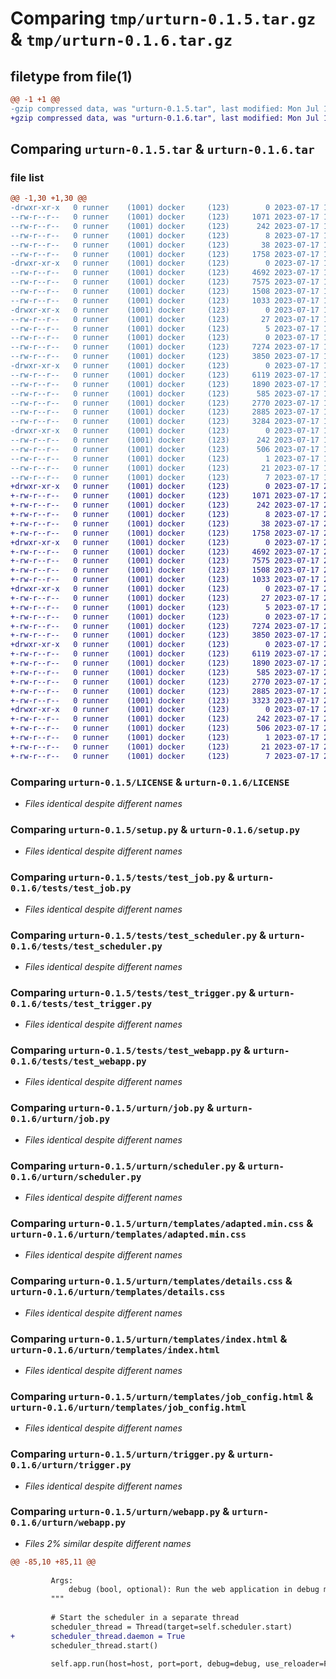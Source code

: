 # Comparing `tmp/urturn-0.1.5.tar.gz` & `tmp/urturn-0.1.6.tar.gz`

## filetype from file(1)

```diff
@@ -1 +1 @@
-gzip compressed data, was "urturn-0.1.5.tar", last modified: Mon Jul 17 10:51:00 2023, max compression
+gzip compressed data, was "urturn-0.1.6.tar", last modified: Mon Jul 17 20:29:16 2023, max compression
```

## Comparing `urturn-0.1.5.tar` & `urturn-0.1.6.tar`

### file list

```diff
@@ -1,30 +1,30 @@
-drwxr-xr-x   0 runner    (1001) docker     (123)        0 2023-07-17 10:51:00.336634 urturn-0.1.5/
--rw-r--r--   0 runner    (1001) docker     (123)     1071 2023-07-17 10:50:46.000000 urturn-0.1.5/LICENSE
--rw-r--r--   0 runner    (1001) docker     (123)      242 2023-07-17 10:51:00.336634 urturn-0.1.5/PKG-INFO
--rw-r--r--   0 runner    (1001) docker     (123)        8 2023-07-17 10:50:46.000000 urturn-0.1.5/README.md
--rw-r--r--   0 runner    (1001) docker     (123)       38 2023-07-17 10:51:00.336634 urturn-0.1.5/setup.cfg
--rw-r--r--   0 runner    (1001) docker     (123)     1758 2023-07-17 10:50:46.000000 urturn-0.1.5/setup.py
-drwxr-xr-x   0 runner    (1001) docker     (123)        0 2023-07-17 10:51:00.332635 urturn-0.1.5/tests/
--rw-r--r--   0 runner    (1001) docker     (123)     4692 2023-07-17 10:50:46.000000 urturn-0.1.5/tests/test_job.py
--rw-r--r--   0 runner    (1001) docker     (123)     7575 2023-07-17 10:50:46.000000 urturn-0.1.5/tests/test_scheduler.py
--rw-r--r--   0 runner    (1001) docker     (123)     1508 2023-07-17 10:50:46.000000 urturn-0.1.5/tests/test_trigger.py
--rw-r--r--   0 runner    (1001) docker     (123)     1033 2023-07-17 10:50:46.000000 urturn-0.1.5/tests/test_webapp.py
-drwxr-xr-x   0 runner    (1001) docker     (123)        0 2023-07-17 10:51:00.332635 urturn-0.1.5/urturn/
--rw-r--r--   0 runner    (1001) docker     (123)       27 2023-07-17 10:51:00.000000 urturn-0.1.5/urturn/REQUIREMENTS
--rw-r--r--   0 runner    (1001) docker     (123)        5 2023-07-17 10:51:00.000000 urturn-0.1.5/urturn/VERSION
--rw-r--r--   0 runner    (1001) docker     (123)        0 2023-07-17 10:50:46.000000 urturn-0.1.5/urturn/__init__.py
--rw-r--r--   0 runner    (1001) docker     (123)     7274 2023-07-17 10:50:46.000000 urturn-0.1.5/urturn/job.py
--rw-r--r--   0 runner    (1001) docker     (123)     3850 2023-07-17 10:50:46.000000 urturn-0.1.5/urturn/scheduler.py
-drwxr-xr-x   0 runner    (1001) docker     (123)        0 2023-07-17 10:51:00.336634 urturn-0.1.5/urturn/templates/
--rw-r--r--   0 runner    (1001) docker     (123)     6119 2023-07-17 10:50:46.000000 urturn-0.1.5/urturn/templates/adapted.min.css
--rw-r--r--   0 runner    (1001) docker     (123)     1890 2023-07-17 10:50:46.000000 urturn-0.1.5/urturn/templates/details.css
--rw-r--r--   0 runner    (1001) docker     (123)      585 2023-07-17 10:50:46.000000 urturn-0.1.5/urturn/templates/index.html
--rw-r--r--   0 runner    (1001) docker     (123)     2770 2023-07-17 10:50:46.000000 urturn-0.1.5/urturn/templates/job_config.html
--rw-r--r--   0 runner    (1001) docker     (123)     2885 2023-07-17 10:50:46.000000 urturn-0.1.5/urturn/trigger.py
--rw-r--r--   0 runner    (1001) docker     (123)     3284 2023-07-17 10:50:46.000000 urturn-0.1.5/urturn/webapp.py
-drwxr-xr-x   0 runner    (1001) docker     (123)        0 2023-07-17 10:51:00.336634 urturn-0.1.5/urturn.egg-info/
--rw-r--r--   0 runner    (1001) docker     (123)      242 2023-07-17 10:51:00.000000 urturn-0.1.5/urturn.egg-info/PKG-INFO
--rw-r--r--   0 runner    (1001) docker     (123)      506 2023-07-17 10:51:00.000000 urturn-0.1.5/urturn.egg-info/SOURCES.txt
--rw-r--r--   0 runner    (1001) docker     (123)        1 2023-07-17 10:51:00.000000 urturn-0.1.5/urturn.egg-info/dependency_links.txt
--rw-r--r--   0 runner    (1001) docker     (123)       21 2023-07-17 10:51:00.000000 urturn-0.1.5/urturn.egg-info/requires.txt
--rw-r--r--   0 runner    (1001) docker     (123)        7 2023-07-17 10:51:00.000000 urturn-0.1.5/urturn.egg-info/top_level.txt
+drwxr-xr-x   0 runner    (1001) docker     (123)        0 2023-07-17 20:29:16.690744 urturn-0.1.6/
+-rw-r--r--   0 runner    (1001) docker     (123)     1071 2023-07-17 20:29:05.000000 urturn-0.1.6/LICENSE
+-rw-r--r--   0 runner    (1001) docker     (123)      242 2023-07-17 20:29:16.690744 urturn-0.1.6/PKG-INFO
+-rw-r--r--   0 runner    (1001) docker     (123)        8 2023-07-17 20:29:05.000000 urturn-0.1.6/README.md
+-rw-r--r--   0 runner    (1001) docker     (123)       38 2023-07-17 20:29:16.690744 urturn-0.1.6/setup.cfg
+-rw-r--r--   0 runner    (1001) docker     (123)     1758 2023-07-17 20:29:05.000000 urturn-0.1.6/setup.py
+drwxr-xr-x   0 runner    (1001) docker     (123)        0 2023-07-17 20:29:16.686744 urturn-0.1.6/tests/
+-rw-r--r--   0 runner    (1001) docker     (123)     4692 2023-07-17 20:29:05.000000 urturn-0.1.6/tests/test_job.py
+-rw-r--r--   0 runner    (1001) docker     (123)     7575 2023-07-17 20:29:05.000000 urturn-0.1.6/tests/test_scheduler.py
+-rw-r--r--   0 runner    (1001) docker     (123)     1508 2023-07-17 20:29:05.000000 urturn-0.1.6/tests/test_trigger.py
+-rw-r--r--   0 runner    (1001) docker     (123)     1033 2023-07-17 20:29:05.000000 urturn-0.1.6/tests/test_webapp.py
+drwxr-xr-x   0 runner    (1001) docker     (123)        0 2023-07-17 20:29:16.690744 urturn-0.1.6/urturn/
+-rw-r--r--   0 runner    (1001) docker     (123)       27 2023-07-17 20:29:16.000000 urturn-0.1.6/urturn/REQUIREMENTS
+-rw-r--r--   0 runner    (1001) docker     (123)        5 2023-07-17 20:29:16.000000 urturn-0.1.6/urturn/VERSION
+-rw-r--r--   0 runner    (1001) docker     (123)        0 2023-07-17 20:29:05.000000 urturn-0.1.6/urturn/__init__.py
+-rw-r--r--   0 runner    (1001) docker     (123)     7274 2023-07-17 20:29:05.000000 urturn-0.1.6/urturn/job.py
+-rw-r--r--   0 runner    (1001) docker     (123)     3850 2023-07-17 20:29:05.000000 urturn-0.1.6/urturn/scheduler.py
+drwxr-xr-x   0 runner    (1001) docker     (123)        0 2023-07-17 20:29:16.690744 urturn-0.1.6/urturn/templates/
+-rw-r--r--   0 runner    (1001) docker     (123)     6119 2023-07-17 20:29:05.000000 urturn-0.1.6/urturn/templates/adapted.min.css
+-rw-r--r--   0 runner    (1001) docker     (123)     1890 2023-07-17 20:29:05.000000 urturn-0.1.6/urturn/templates/details.css
+-rw-r--r--   0 runner    (1001) docker     (123)      585 2023-07-17 20:29:05.000000 urturn-0.1.6/urturn/templates/index.html
+-rw-r--r--   0 runner    (1001) docker     (123)     2770 2023-07-17 20:29:05.000000 urturn-0.1.6/urturn/templates/job_config.html
+-rw-r--r--   0 runner    (1001) docker     (123)     2885 2023-07-17 20:29:05.000000 urturn-0.1.6/urturn/trigger.py
+-rw-r--r--   0 runner    (1001) docker     (123)     3323 2023-07-17 20:29:05.000000 urturn-0.1.6/urturn/webapp.py
+drwxr-xr-x   0 runner    (1001) docker     (123)        0 2023-07-17 20:29:16.690744 urturn-0.1.6/urturn.egg-info/
+-rw-r--r--   0 runner    (1001) docker     (123)      242 2023-07-17 20:29:16.000000 urturn-0.1.6/urturn.egg-info/PKG-INFO
+-rw-r--r--   0 runner    (1001) docker     (123)      506 2023-07-17 20:29:16.000000 urturn-0.1.6/urturn.egg-info/SOURCES.txt
+-rw-r--r--   0 runner    (1001) docker     (123)        1 2023-07-17 20:29:16.000000 urturn-0.1.6/urturn.egg-info/dependency_links.txt
+-rw-r--r--   0 runner    (1001) docker     (123)       21 2023-07-17 20:29:16.000000 urturn-0.1.6/urturn.egg-info/requires.txt
+-rw-r--r--   0 runner    (1001) docker     (123)        7 2023-07-17 20:29:16.000000 urturn-0.1.6/urturn.egg-info/top_level.txt
```

### Comparing `urturn-0.1.5/LICENSE` & `urturn-0.1.6/LICENSE`

 * *Files identical despite different names*

### Comparing `urturn-0.1.5/setup.py` & `urturn-0.1.6/setup.py`

 * *Files identical despite different names*

### Comparing `urturn-0.1.5/tests/test_job.py` & `urturn-0.1.6/tests/test_job.py`

 * *Files identical despite different names*

### Comparing `urturn-0.1.5/tests/test_scheduler.py` & `urturn-0.1.6/tests/test_scheduler.py`

 * *Files identical despite different names*

### Comparing `urturn-0.1.5/tests/test_trigger.py` & `urturn-0.1.6/tests/test_trigger.py`

 * *Files identical despite different names*

### Comparing `urturn-0.1.5/tests/test_webapp.py` & `urturn-0.1.6/tests/test_webapp.py`

 * *Files identical despite different names*

### Comparing `urturn-0.1.5/urturn/job.py` & `urturn-0.1.6/urturn/job.py`

 * *Files identical despite different names*

### Comparing `urturn-0.1.5/urturn/scheduler.py` & `urturn-0.1.6/urturn/scheduler.py`

 * *Files identical despite different names*

### Comparing `urturn-0.1.5/urturn/templates/adapted.min.css` & `urturn-0.1.6/urturn/templates/adapted.min.css`

 * *Files identical despite different names*

### Comparing `urturn-0.1.5/urturn/templates/details.css` & `urturn-0.1.6/urturn/templates/details.css`

 * *Files identical despite different names*

### Comparing `urturn-0.1.5/urturn/templates/index.html` & `urturn-0.1.6/urturn/templates/index.html`

 * *Files identical despite different names*

### Comparing `urturn-0.1.5/urturn/templates/job_config.html` & `urturn-0.1.6/urturn/templates/job_config.html`

 * *Files identical despite different names*

### Comparing `urturn-0.1.5/urturn/trigger.py` & `urturn-0.1.6/urturn/trigger.py`

 * *Files identical despite different names*

### Comparing `urturn-0.1.5/urturn/webapp.py` & `urturn-0.1.6/urturn/webapp.py`

 * *Files 2% similar despite different names*

```diff
@@ -85,10 +85,11 @@
 
         Args:
             debug (bool, optional): Run the web application in debug mode. Defaults to False.
         """
 
         # Start the scheduler in a separate thread
         scheduler_thread = Thread(target=self.scheduler.start)
+        scheduler_thread.daemon = True
         scheduler_thread.start()
 
         self.app.run(host=host, port=port, debug=debug, use_reloader=False)
```

